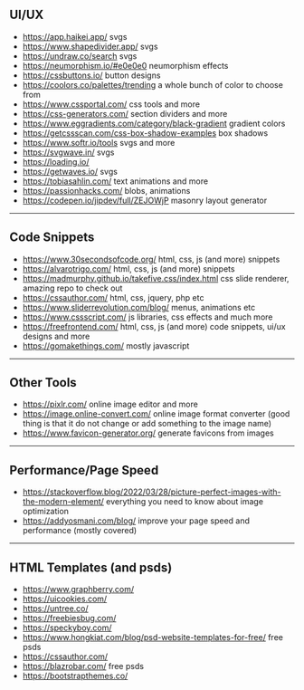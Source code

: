 ## UI/UX
- <https://app.haikei.app/> svgs
- <https://www.shapedivider.app/> svgs
- <https://undraw.co/search> svgs
- <https://neumorphism.io/#e0e0e0> neumorphism effects
- <https://cssbuttons.io/> button designs
- <https://coolors.co/palettes/trending> a whole bunch of color to choose from
- <https://www.cssportal.com/> css tools and more
- <https://css-generators.com/> section dividers and more
- <https://www.eggradients.com/category/black-gradient> gradient colors
- <https://getcssscan.com/css-box-shadow-examples> box shadows
- <https://www.softr.io/tools> svgs and more
- <https://svgwave.in/> svgs
- <https://loading.io/>
- <https://getwaves.io/> svgs
- <https://tobiasahlin.com/> text animations and more
- <https://passionhacks.com/> blobs, animations
- <https://codepen.io/jipdev/full/ZEJOWjP> masonry layout generator

---

## Code Snippets
- <https://www.30secondsofcode.org/> html, css, js (and more) snippets
- <https://alvarotrigo.com/> html, css, js (and more) snippets
- <https://madmurphy.github.io/takefive.css/index.html> css slide renderer, amazing repo to check out
- <https://cssauthor.com/> html, css, jquery, php etc
- <https://www.sliderrevolution.com/blog/> menus, animations etc
- <https://www.cssscript.com/> js libraries, css effects and much more
- <https://freefrontend.com/> html, css, js (and more) code snippets, ui/ux designs and more
- <https://gomakethings.com/> mostly javascript

---

## Other Tools
- <https://pixlr.com/> online image editor and more
- <https://image.online-convert.com/> online image format converter (good thing is that it do not change or add something to the image name)
- <https://www.favicon-generator.org/> generate favicons from images

---

## Performance/Page Speed
- <https://stackoverflow.blog/2022/03/28/picture-perfect-images-with-the-modern-element/> everything you need to know about image optimization
- <https://addyosmani.com/blog/> improve your page speed and performance (mostly covered)

---

## HTML Templates (and psds)
- <https://www.graphberry.com/>
- <https://uicookies.com/>
- <https://untree.co/>
- <https://freebiesbug.com/>
- <https://speckyboy.com/>
- <https://www.hongkiat.com/blog/psd-website-templates-for-free/> free psds
- <https://cssauthor.com/>
- <https://blazrobar.com/> free psds
- <https://bootstrapthemes.co/>
